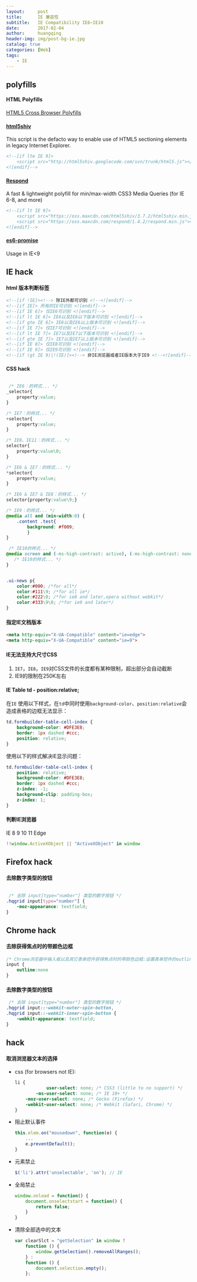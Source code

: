 ```yaml
---
layout:     post
title:      IE 兼容性 
subtitle:   IE Compatibility IE6~IE10
date:       2017-02-04
author:     huangqing
header-img: img/post-bg-ie.jpg
catalog: true
categories: [Web]
tags:
    - IE
---
```


## polyfills

#### HTML Polyfills

[HTML5 Cross Browser Polyfills](https://github.com/Modernizr/Modernizr/wiki/HTML5-Cross-browser-Polyfills?utm_source=tuicool&utm_medium=referral)

#### [html5shiv](https://github.com/aFarkas/html5shiv)

This script is the defacto way to enable use of HTML5 sectioning elements in legacy Internet Explorer.

~~~html
<!--[if lte IE 9]> 
    <script src="http://html5shiv.googlecode.com/svn/trunk/html5.js"></script>
<![endif]-->
~~~

#### [Respond](https://github.com/scottjehl/Respond/)

A fast & lightweight polyfill for min/max-width CSS3 Media Queries (for IE 6-8, and more)

~~~html
<!--[if lt IE 9]>
    <script src="https://oss.maxcdn.com/html5shiv/3.7.2/html5shiv.min.js"></script>
    <script src="https://oss.maxcdn.com/respond/1.4.2/respond.min.js"></script>
<![endif]-->
~~~

#### [es6-promise](https://github.com/stefanpenner/es6-promise)

Usage in IE<9


## IE hack 

#### html 版本判断标签

~~~html
<!--[if !IE]><!--> 除IE外都可识别 <!--<![endif]-->
<!--[if IE]> 所有的IE可识别 <![endif]-->
<!--[if IE 6]> 仅IE6可识别 <![endif]-->
<!--[if lt IE 6]> IE6以及IE6以下版本可识别 <![endif]-->
<!--[if gte IE 6]> IE6以及IE6以上版本可识别 <![endif]-->
<!--[if IE 7]> 仅IE7可识别 <![endif]-->
<!--[if lt IE 7]> IE7以及IE7以下版本可识别 <![endif]-->
<!--[if gte IE 7]> IE7以及IE7以上版本可识别 <![endif]-->
<!--[if IE 8]> 仅IE8可识别 <![endif]-->
<!--[if IE 9]> 仅IE9可识别 <![endif]-->
<!--[if (gt IE 9)|!(IE)]><!--> 非IE浏览器或者IE版本大于IE9 <!--<![endif]-->
~~~

#### CSS hack

```CSS

 /* IE6：的样式... */
_selector{
    property:value;
}

/* IE7：的样式... */
+selector{
    property:value;
}

/* IE8、IE11：的样式... */
selector{
    property:value\0;
}

/* IE6 & IE7：的样式... */
*selector{
    property:value;
}

/* IE6 & IE7 & IE8：的样式... */
selector{property:value\9;}

/* IE9：的样式... */
@media all and (min-width:0) {
    .content .test{
        background: #f009;
        }
}

 /* IE10的样式... */
@media screen and (-ms-high-contrast: active), (-ms-high-contrast: none) { 
   /* IE10的样式... */
}
```

```CSS

.ui-news p{
    color:#000; /*for all*/
    color:#111\9; /*for all ie*/
    color:#222\0; /*for ie8 and later,opera without webkit*/
    color:#333\9\0; /*for ie9 and later*/
}

```

#### 指定IE文档版本

~~~html
<meta http-equiv="X-UA-Compatible" content="ie=edge">
<meta http-equiv="X-UA-Compatible" content="ie=9">
~~~

#### IE无法支持大尺寸CSS

1. `IE7`，`IE8`，`IE9`对CSS文件的长度都有某种限制，超出部分会自动截断
2. IE9的限制在250K左右

#### IE Table td - position:relative;

在`IE` 使用以下样式，在`td`中同时使用`background-color`、`position:relative`会造成表格的边框无法显示：

```css
td.formbuilder-table-cell-index {
    background-color: #DFE3E8;
    border: 1px dashed #ccc;
    position: relative;
}
```

使用以下的样式解决IE显示问题：

```css
td.formbuilder-table-cell-index {
    position: relative;
    background-color: #DFE3E8;
    border: 1px dashed #ccc;
    z-index: -1;
    background-clip: padding-box;
    z-index: 1;
}
```

#### 判断IE浏览器 

IE 8 9 10 11 Edge

```javascript
!!window.ActiveXObject || "ActiveXObject" in window
```

## Firefox hack 

#### 去除数字类型的按钮

```CSS

 /* 去除 input[type="number"] 类型的数字按钮 */
.hqgrid input[type="number"] {
    -moz-appearance: textfield;
}
```

## Chrome hack 

####  去除获得焦点时的带颜色边框

```CSS
/* Chrome浏览器中输入框以及其它表单控件获得焦点时的带颜色边框:设置表单控件的outline属性为none值 */
input {
    outline:none
}
```

#### 去除数字类型的按钮

```css
 /* 去除 input[type="number"] 类型的数字按钮 */
.hqgrid input::-webkit-outer-spin-button,
.hqgrid input::-webkit-inner-spin-button {
    -webkit-appearance: textfield;
}
```

## hack 

#### 取消浏览器文本的选择



+ css (for browsers not IE):

    ```css
    li {
                user-select: none; /* CSS3 (little to no support) */
            -ms-user-select: none; /* IE 10+ */
        -moz-user-select: none; /* Gecko (Firefox) */
        -webkit-user-select: none; /* Webkit (Safari, Chrome) */
    }
    ```

+ 阻止默认事件

    ```javascript
    this.elem.on("mousedown", function(e) {
        ...
        e.preventDefault();
    }
    ```

+ 元素禁止

    ```javascript
    $('li').attr('unselectable', 'on'); // IE
    ```

+ 全局禁止

    ```javascript
    window.onload = function() {
        document.onselectstart = function() {
            return false;
        }
    }
    ```

+ 清除全部选中的文本

    ```javascript
    var clearSlct = "getSelection" in window ?
        function () {
            window.getSelection().removeAllRanges();　　
        } :
        function () {
            document.selection.empty();　　
        };
    ```